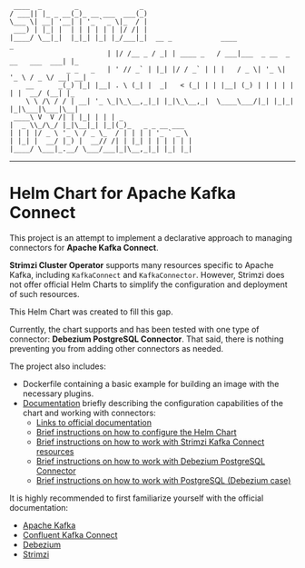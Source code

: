 ```text
 ____  _        _               _                                                       
/ ___|| |_ _ __(_)_ __ ___  ___(_)                                                      
\___ \| __| '__| | '_ ` _ \|_  / |                                                      
 ___) | |_| |  | | | | | | |/ /| |                                                      
|____/ \__|_|  |_|_| |_| |_/___|_|  __ _            ____                            _   
                        | |/ /__ _ / _| | ____ _   / ___|___  _ __  _ __   ___  ___| |_ 
              _ _   _   | ' // _` | |_| |/ / _` | | |   / _ \| '_ \| '_ \ / _ \/ __| __|
    __      _(_) |_| |__| . \ (_| |  _|   < (_| | | |__| (_) | | | | | | |  __/ (__| |_ 
    \ \ /\ / / | __| '_ \_|\_\__,_|_| |_|\_\__,_|  \____\___/|_| |_|_| |_|\___|\___|\__|
 ____\ V  V /| | |_| | | | _                                                            
|  _ \\_/\_/ |_|\__|_| |_|(_)_   _ _ __ ___                                             
| | | |/ _ \ '_ \ / _ \_  / | | | | '_ ` _ \                                            
| |_| |  __/ |_) |  __// /| | |_| | | | | | |                                           
|____/ \___|_.__/ \___/___|_|\__,_|_| |_| |_|                                             
```

---

# Helm Chart for Apache Kafka Connect

This project is an attempt to implement a declarative approach to managing connectors for **Apache Kafka Connect**.

**Strimzi Cluster Operator** supports many resources specific to Apache Kafka, including `KafkaConnect` and `KafkaConnector`.
However, Strimzi does not offer official Helm Charts to simplify the configuration and deployment of such resources.

This Helm Chart was created to fill this gap.

Currently, the chart supports and has been tested with one type of connector: **Debezium PostgreSQL Connector**.
That said, there is nothing preventing you from adding other connectors as needed.

The project also includes:
- Dockerfile containing a basic example for building an image with the necessary plugins.
- [Documentation](docs) briefly describing the configuration capabilities of the chart and working with connectors:
  - [Links to official documentation](docs/HOW-TO-LINKS.md)
  - [Brief instructions on how to configure the Helm Chart](docs/HOW-TO-CONFIGURE.md)
  - [Brief instructions on how to work with Strimzi Kafka Connect resources](docs/HOW-TO-STRIMZI.md)
  - [Brief instructions on how to work with Debezium PostgreSQL Connector](docs/HOW-TO-DEBEZIUM.md)
  - [Brief instructions on how to work with PostgreSQL (Debezium case)](docs/HOW-TO-POSTGRES.md)

It is highly recommended to first familiarize yourself with the official documentation:
- [Apache Kafka](https://kafka.apache.org/documentation/#connectconfigs)
- [Confluent Kafka Connect](https://docs.confluent.io/platform/current/connect/index.html)
- [Debezium](https://debezium.io/documentation/reference/stable/index.html)
- [Strimzi](https://strimzi.io/documentation/)
